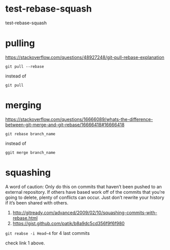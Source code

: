 # test-rebase-squash
test-rebase-squash

# pulling

https://stackoverflow.com/questions/48927248/git-pull-rebase-explanation

`git pull --rebase`

instead of

`git pull`

# merging

https://stackoverflow.com/questions/16666089/whats-the-difference-between-git-merge-and-git-rebase/16666418#16666418

`git rebase branch_name`

instead of

`ggit merge branch_name`

# squashing

A word of caution: Only do this on commits that haven’t been pushed to an external repository. If others have based work off of the commits that you’re going to delete, plenty of conflicts can occur. Just don’t rewrite your history if it’s been shared with others.

1) http://gitready.com/advanced/2009/02/10/squashing-commits-with-rebase.html
2) https://gist.github.com/patik/b8a9dc5cd356f9f6f980

`git reabse -i Head~4` for 4 last commits

check link 1 above.

